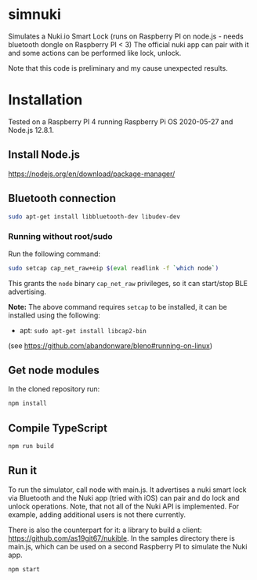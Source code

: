 # simnuki
Simulates a Nuki.io Smart Lock (runs on Raspberry PI on node.js - needs bluetooth dongle on Raspberry PI < 3)
The official nuki app can pair with it and some actions can be performed like lock, unlock.

Note that this code is preliminary and my cause unexpected results.

# Installation
Tested on a Raspberry PI 4 running Raspberry Pi OS 2020-05-27 and Node.js 12.8.1.

## Install Node.js
https://nodejs.org/en/download/package-manager/

## Bluetooth connection
```sh
sudo apt-get install libbluetooth-dev libudev-dev
```

### Running without root/sudo

Run the following command:

```sh
sudo setcap cap_net_raw+eip $(eval readlink -f `which node`)
```

This grants the ```node``` binary ```cap_net_raw``` privileges, so it can start/stop BLE advertising.

__Note:__ The above command requires ```setcap``` to be installed, it can be installed using the following:

 * apt: ```sudo apt-get install libcap2-bin```

(see https://github.com/abandonware/bleno#running-on-linux)

## Get node modules
In the cloned repository run:
```sh
npm install
```

## Compile TypeScript
```sh
npm run build
```

## Run it
To run the simulator, call node with main.js. It advertises a nuki smart lock via Bluetooth and the Nuki app (tried with iOS) can pair and do lock and unlock operations. Note, that not all of the Nuki API is implemented. For example, adding additional users is not there currently.

There is also the counterpart for it: a library to build a client: https://github.com/as19git67/nukible. In the samples directory there is main.js, which can be used on a second Raspberry PI to simulate the Nuki app.

```sh
npm start
```

